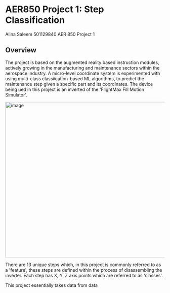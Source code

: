 # AER850 Project 1: Step Classification

Alina Saleem
501129840
AER 850
Project 1

## Overview
The project is based on the augmented reality based instruction modules, actively growing in the manufacturing and maintenance sectors within the aerospace industry. A micro-level coordinate system is experimented with using multi-class classiication-based ML algorithms, to predict the maintenance step given a specific part and its coordinates. The device being ued in this project is an inverted of the 'FlightMax Fill Motion Simulator'.

<img width="630" height="490" alt="image" src="https://github.com/user-attachments/assets/19eadc3a-5034-4435-a2f1-ac2215068e42" />

There are 13 unique steps which, in this project is commonly referred to as a 'feature', these steps are defined within the process of disassembling the inverter. Each step has X, Y, Z axis points which are referred to as 'classes'. 

This project essentially takes data from data

